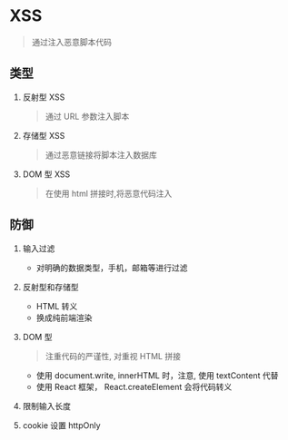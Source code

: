 # XSS

> 通过注入恶意脚本代码

## 类型

1. 反射型 XSS

   > 通过 URL 参数注入脚本

2. 存储型 XSS

   > 通过恶意链接将脚本注入数据库

3. DOM 型 XSS
   > 在使用 html 拼接时,将恶意代码注入

## 防御

1. 输入过滤

   - 对明确的数据类型，手机，邮箱等进行过滤

2. 反射型和存储型

   - HTML 转义
   - 换成纯前端渲染

3. DOM 型

   > 注重代码的严谨性, 对重视 HTML 拼接

   - 使用 document.write, innerHTML 时，注意, 使用 textContent 代替
   - 使用 React 框架， React.createElement 会将代码转义

4. 限制输入长度

5. cookie 设置 httpOnly
